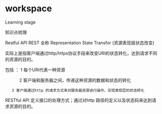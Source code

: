 workspace
=========

Learning stage

知识点梳理


Restful API 
REST 全称 Representation State Transfor (资源表现层状态改变)

实际上是指客户端通过http/https协议手段来改变URI的状态转化，达到请求不同的资源的目的。

包括 ： 1 每个URI代表一种资源

 　　　 2 客户端和服务器之间，传递这种资源的数据和状态的转化

       3 客户端通过http 的请求方式来对服务器资源进行操作，实现表现层的状态转化

RESTful API 定义接口的处理方式；通过对http 路径的定义以及状态码来达到请求资源的目的。
